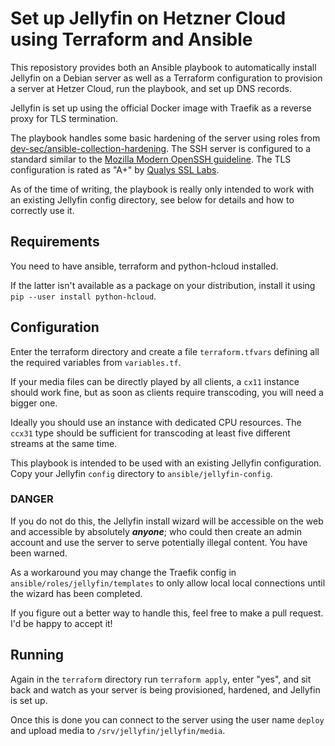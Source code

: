 # Set up Jellyfin on Hetzner Cloud using Terraform and Ansible
This reposistory provides both an Ansible playbook to automatically
install Jellyfin on a Debian server as well as
a Terraform configuration to provision a server at Hetzer Cloud,
run the playbook, and set up DNS records.

Jellyfin is set up using the official Docker image with
Traefik as a reverse proxy for TLS termination.

The playbook handles some basic hardening of the server using
roles from [dev-sec/ansible-collection-hardening](https://github.com/dev-sec/ansible-collection-hardening/).
The SSH server is configured to a standard similar to the
[Mozilla Modern OpenSSH guideline](https://infosec.mozilla.org/guidelines/openssh).
The TLS configuration is rated as "A+" by [Qualys SSL Labs](https://ssllabs.com/).

As of the time of writing, the playbook is really only intended
to work with an existing Jellyfin config directory, see below for details and how to correctly use it.

## Requirements
You need to have ansible, terraform and python-hcloud installed.

If the latter isn't available as a package on your distribution, install it using `pip --user install python-hcloud`.

## Configuration
Enter the terraform directory and create a file `terraform.tfvars` defining all the required variables
from `variables.tf`.

If your media files can be directly played by all clients, a `cx11` instance should work fine,
but as soon as clients require transcoding, you will need a bigger one.

Ideally you should use an instance with dedicated CPU resources.
The `ccx31` type should be sufficient for transcoding at least five different streams at the same time.

This playbook is intended to be used with an existing Jellyfin configuration.
Copy your Jellyfin `config` directory to `ansible/jellyfin-config`.

### **DANGER**

If you do not do this, the Jellyfin install wizard will be accessible
on the web and accessible by absolutely ***anyone***; who could then
create an admin account and use the server to serve potentially
illegal content. You have been warned.

As a workaround you may change the Traefik config in `ansible/roles/jellyfin/templates`
to only allow local local connections until the wizard has been
completed.

If you figure out a better way to handle this, feel free to make a pull request.
I'd be happy to accept it!

## Running
Again in the `terraform` directory run `terraform apply`, enter "yes", and sit back and watch
as your server is being provisioned, hardened, and Jellyfin is set up.

Once this is done you can connect to the server using the user name
`deploy` and upload media to `/srv/jellyfin/jellyfin/media`.
